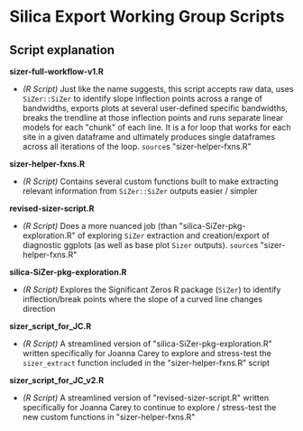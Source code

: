 # Silica Export Working Group Scripts

## Script explanation

**sizer-full-workflow-v1.R**

 - *(R Script)* Just like the name suggests, this script accepts raw data, uses `SiZer::SiZer` to identify slope inflection points across a range of bandwidths, exports plots at several user-defined specific bandwidths, breaks the trendline at those inflection points and runs separate linear models for each "chunk" of each line. It is a for loop that works for each site in a given dataframe and ultimately produces single dataframes across all iterations of the loop. `source`s "sizer-helper-fxns.R"

**sizer-helper-fxns.R**

- *(R Script)* Contains several custom functions built to make extracting relevant information from `SiZer::SiZer` outputs easier / simpler

**revised-sizer-script.R**

- *(R Script)* Does a more nuanced job (than "silica-SiZer-pkg-exploration.R" of exploring `SiZer` extraction and creation/export of diagnostic ggplots (as well as base plot `Sizer` outputs). `source`s "sizer-helper-fxns.R"

**silica-SiZer-pkg-exploration.R**

- *(R Script)* Explores the Significant Zeros R package (`SiZer`) to identify inflection/break points where the slope of a curved line changes direction

**sizer_script_for_JC.R**

- *(R Script)* A streamlined version of "silica-SiZer-pkg-exploration.R" written specifically for Joanna Carey to explore and stress-test the `sizer_extract` function included in the "sizer-helper-fxns.R" script

**sizer_script_for_JC_v2.R**

- *(R Script)* A streamlined version of "revised-sizer-script.R" written specifically for Joanna Carey to continue to explore / stress-test the new custom functions in "sizer-helper-fxns.R"
